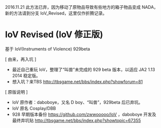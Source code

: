 2016.11.21 此方法已弃，因为移动了原物品导致有些地方的箱子物品变成 NADA，新的方法请到分支 IoV_Revised，这里仅作折腾记录。

# IoV Revised (IoV 修正版)

基于 IoV(Instruments of Violence) 929beta

[ 由来，再入坑 ]

 * 最近自己重玩 IoV，整理了“叫兽”未完成的 929 beta 版本，以适应 JA2 1.13 2014 稳定版。
 * 想入坑？来TBS http://tbsgame.net/bbs/index.php?showforum=81

[ 原版说明 ]

 * IoV 原作者：daboboye，又名 D boy、“叫兽”，929beta 后已弃坑。
 * IoV 原名 Cosplay/DBB
 * 928 早期版本备份 https://github.com/zwwooooo/IoV ，daboboye 开发及最终弃坑贴 http://tbsgame.net/bbs/index.php?showtopic=67355
